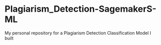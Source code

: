# Plagiarism_Detection-SagemakerS-ML
My personal repository for a Plagiarism Detection Classification Model I built
